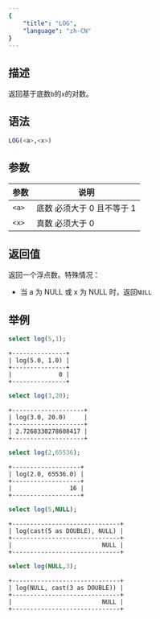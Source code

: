 ```yaml
---
{
    "title": "LOG",
    "language": "zh-CN"
}
---
```


<!-- 
Licensed to the Apache Software Foundation (ASF) under one
or more contributor license agreements.  See the NOTICE file
distributed with this work for additional information
regarding copyright ownership.  The ASF licenses this file
to you under the Apache License, Version 2.0 (the
"License"); you may not use this file except in compliance
with the License.  You may obtain a copy of the License at
  http://www.apache.org/licenses/LICENSE-2.0
Unless required by applicable law or agreed to in writing,
software distributed under the License is distributed on an
"AS IS" BASIS, WITHOUT WARRANTIES OR CONDITIONS OF ANY
KIND, either express or implied.  See the License for the
specific language governing permissions and limitations
under the License.
-->

## 描述

返回基于底数`b`的`x`的对数。

## 语法

```sql
LOG(<a>,<x>)
```

## 参数

| 参数 | 说明 |
| -- | -- |
| `<a>`   | 底数 必须大于 0 且不等于 1 |
| `<x>`   | 真数 必须大于 0         |

## 返回值

返回一个浮点数。特殊情况：

- 当 a 为 NULL 或 x 为 NULL 时，返回`NULL`

## 举例

```sql
select log(5,1);
```

```text
+---------------+
| log(5.0, 1.0) |
+---------------+
|             0 |
+---------------+
```

```sql
select log(3,20);
```

```text
+--------------------+
| log(3.0, 20.0)     |
+--------------------+
| 2.7268330278608417 |
+--------------------+
```

```sql
select log(2,65536);
```

```text
+-------------------+
| log(2.0, 65536.0) |
+-------------------+
|                16 |
+-------------------+
```

```sql
select log(5,NULL);
```

```text
+------------------------------+
| log(cast(5 as DOUBLE), NULL) |
+------------------------------+
|                         NULL |
+------------------------------+
```

```sql
select log(NULL,3);
```

```text
+------------------------------+
| log(NULL, cast(3 as DOUBLE)) |
+------------------------------+
|                         NULL |
+------------------------------+
```